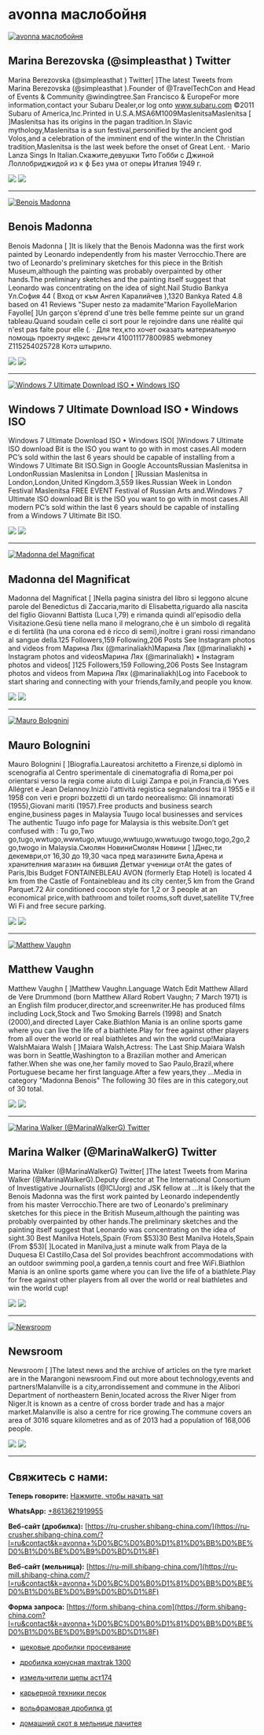# avonna маслобойня

<a href="https://swt.shibang-china.com/?l=ru&img&k=avonna+%D0%BC%D0%B0%D1%81%D0%BB%D0%BE%D0%B1%D0%BE%D0%B9%D0%BD%D1%8F" target="_blank">![avonna маслобойня](http://static.shibang-china.com/all-800x300/549.jpg)</a>

## Marina Berezovska (@simpleasthat ) Twitter
Marina Berezovska (@simpleasthat ) Twitter[ ]The latest Tweets from Marina Berezovska (@simpleasthat ).Founder of @TravelTechCon and Head of Events &amp; Community @windingtree.San Francisco &amp; EuropeFor more information,contact your Subaru Dealer,or log onto www.subaru.com &#169;2011 Subaru of America,Inc.Printed in U.S.A.MSA6M1009MaslenitsaMaslenitsa [ ]Maslenitsa has its origins in the pagan tradition.In Slavic mythology,Maslenitsa is a sun festival,personified by the ancient god Volos,and a celebration of the imminent end of the winter.In the Christian tradition,Maslenitsa is the last week before the onset of Great Lent.&nbsp;&#0183;&#32;Mario Lanza Sings In Italian.Скажите,девушки Тито Гобби с Джиной Лоллобриджидой из к ф Без ума от оперы Италия 1949 г.


<a href="https://whatsapp.shibangsoft.com/WhatsApp.php" target="_blank" title="WhatsApp">![](http://static.shibang-china.com/icon/whatsapp.png)</a> <a href="https://swt.shibang-china.com/?l=ru&icon&k=avonna+%D0%BC%D0%B0%D1%81%D0%BB%D0%BE%D0%B1%D0%BE%D0%B9%D0%BD%D1%8F" target="_blank">![](http://static.shibang-china.com/icon/chat-ru.png)</a>

---

<a href="https://swt.shibang-china.com/?l=ru&img&k=avonna+%D0%BC%D0%B0%D1%81%D0%BB%D0%BE%D0%B1%D0%BE%D0%B9%D0%BD%D1%8F" target="_blank">![Benois Madonna](http://static.shibang-china.com/all-800x300/710.jpg)</a>

## Benois Madonna
Benois Madonna [ ]It is likely that the Benois Madonna was the first work painted by Leonardo independently from his master Verrocchio.There are two of Leonardo's preliminary sketches for this piece in the British Museum,although the painting was probably overpainted by other hands.The preliminary sketches and the painting itself suggest that Leonardo was concentrating on the idea of sight.Nail Studio Bankya Ул.София 44 ( Вход от към Ангел Каралийчев ),1320 Bankya Rated 4.8 based on 41 Reviews &quot;Super nesto za madamite&quot;Marion FayolleMarion Fayolle[ ]Un gar&#231;on s'&#233;prend d'une tr&#232;s belle femme peinte sur un grand tableau.Quand soudain celle ci sort pour le rejoindre dans une r&#233;alit&#233; qui n'est pas faite pour elle (.&nbsp;&#0183;&#32;Для тех,кто хочет оказать материальную помощь проекту яндекс деньги 410011177800985 webmoney Z115254025728 Котэ штырило.


<a href="https://whatsapp.shibangsoft.com/WhatsApp.php" target="_blank" title="WhatsApp">![](http://static.shibang-china.com/icon/whatsapp.png)</a> <a href="https://swt.shibang-china.com/?l=ru&icon&k=avonna+%D0%BC%D0%B0%D1%81%D0%BB%D0%BE%D0%B1%D0%BE%D0%B9%D0%BD%D1%8F" target="_blank">![](http://static.shibang-china.com/icon/chat-ru.png)</a>

---

<a href="https://swt.shibang-china.com/?l=ru&img&k=avonna+%D0%BC%D0%B0%D1%81%D0%BB%D0%BE%D0%B1%D0%BE%D0%B9%D0%BD%D1%8F" target="_blank">![Windows 7 Ultimate Download ISO • Windows ISO](http://static.shibang-china.com/all-800x300/1185.jpg)</a>

## Windows 7 Ultimate Download ISO • Windows ISO
Windows 7 Ultimate Download ISO • Windows ISO[ ]Windows 7 Ultimate ISO download Bit is the ISO you want to go with in most cases.All modern PC’s sold within the last 6 years should be capable of installing from a Windows 7 Ultimate Bit ISO.Sign in Google AccountsRussian Maslenitsa in LondonRussian Maslenitsa in London [ ]Russian Maslenitsa in London,London,United Kingdom.3,559 likes.Russian Week in London Festival Maslenitsa FREE EVENT Festival of Russian Arts and.Windows 7 Ultimate ISO download Bit is the ISO you want to go with in most cases.All modern PC’s sold within the last 6 years should be capable of installing from a Windows 7 Ultimate Bit ISO.


<a href="https://whatsapp.shibangsoft.com/WhatsApp.php" target="_blank" title="WhatsApp">![](http://static.shibang-china.com/icon/whatsapp.png)</a> <a href="https://swt.shibang-china.com/?l=ru&icon&k=avonna+%D0%BC%D0%B0%D1%81%D0%BB%D0%BE%D0%B1%D0%BE%D0%B9%D0%BD%D1%8F" target="_blank">![](http://static.shibang-china.com/icon/chat-ru.png)</a>

---

<a href="https://swt.shibang-china.com/?l=ru&img&k=avonna+%D0%BC%D0%B0%D1%81%D0%BB%D0%BE%D0%B1%D0%BE%D0%B9%D0%BD%D1%8F" target="_blank">![Madonna del Magnificat](http://static.shibang-china.com/all-800x300/109.jpg)</a>

## Madonna del Magnificat
Madonna del Magnificat [ ]Nella pagina sinistra del libro si leggono alcune parole del Benedictus di Zaccaria,marito di Elisabetta,riguardo alla nascita del figlio Giovanni Battista (Luca I,79) e rimanda quindi all'episodio della Visitazione.Ges&#249; tiene nella mano il melograno,che &#232; un simbolo di regalit&#224; e di fertilit&#224; (ha una corona ed &#232; ricco di semi),inoltre i grani rossi rimandano al sangue della.125 Followers,159 Following,206 Posts See Instagram photos and videos from Марина Лях (@marinaliakh)Марина Лях (@marinaliakh) • Instagram photos and videosМарина Лях (@marinaliakh) • Instagram photos and videos[ ]125 Followers,159 Following,206 Posts See Instagram photos and videos from Марина Лях (@marinaliakh)Log into Facebook to start sharing and connecting with your friends,family,and people you know.


<a href="https://whatsapp.shibangsoft.com/WhatsApp.php" target="_blank" title="WhatsApp">![](http://static.shibang-china.com/icon/whatsapp.png)</a> <a href="https://swt.shibang-china.com/?l=ru&icon&k=avonna+%D0%BC%D0%B0%D1%81%D0%BB%D0%BE%D0%B1%D0%BE%D0%B9%D0%BD%D1%8F" target="_blank">![](http://static.shibang-china.com/icon/chat-ru.png)</a>

---

<a href="https://swt.shibang-china.com/?l=ru&img&k=avonna+%D0%BC%D0%B0%D1%81%D0%BB%D0%BE%D0%B1%D0%BE%D0%B9%D0%BD%D1%8F" target="_blank">![Mauro Bolognini](http://static.shibang-china.com/all-800x300/531.jpg)</a>

## Mauro Bolognini
Mauro Bolognini [ ]Biografia.Laureatosi architetto a Firenze,si diplom&#242; in scenografia al Centro sperimentale di cinematografia di Roma,per poi orientarsi verso la regia come aiuto di Luigi Zampa e poi,in Francia,di Yves All&#233;gret e Jean Delannoy.Inizi&#242; l'attivit&#224; registica segnalandosi tra il 1955 e il 1958 con veri e propri bozzetti di un tardo neorealismo: Gli innamorati (1955),Giovani mariti (1957).Free products and business search engine,business pages in Malaysia Tuugo local businesses and services The authentic Tuugo info page for Malaysia is this website.Don’t get confused with : Tu go,Two go,tugo,wwtugo,wwwtugo,wtuugo,wwtuugo,wwwtuugo twogo,togo,2go,2 go,twogo in Malaysia.Смолян НовиниСмолян Новини [ ]Днес,ти декември,от 16,30 до 19,30 часа пред магазините Била,Арена и хранителния магазин на бившия Детмаг ученици отAt the gates of Paris,Ibis Budget FONTAINEBLEAU AVON (formerly Etap Hotel) is located 4 km from the Castle of Fontainebleau and its city center,5 km from the Grand Parquet.72 Air conditioned cocoon style for 1,2 or 3 people at an economical price,with bathroom and toilet rooms,soft duvet,satellite TV,free Wi Fi and free secure parking.


<a href="https://whatsapp.shibangsoft.com/WhatsApp.php" target="_blank" title="WhatsApp">![](http://static.shibang-china.com/icon/whatsapp.png)</a> <a href="https://swt.shibang-china.com/?l=ru&icon&k=avonna+%D0%BC%D0%B0%D1%81%D0%BB%D0%BE%D0%B1%D0%BE%D0%B9%D0%BD%D1%8F" target="_blank">![](http://static.shibang-china.com/icon/chat-ru.png)</a>

---

<a href="https://swt.shibang-china.com/?l=ru&img&k=avonna+%D0%BC%D0%B0%D1%81%D0%BB%D0%BE%D0%B1%D0%BE%D0%B9%D0%BD%D1%8F" target="_blank">![Matthew Vaughn](http://static.shibang-china.com/all-800x300/334.jpg)</a>

## Matthew Vaughn
Matthew Vaughn [ ]Matthew Vaughn.Language Watch Edit Matthew Allard de Vere Drummond (born Matthew Allard Robert Vaughn; 7 March 1971) is an English film producer,director,and screenwriter.He has produced films including Lock,Stock and Two Smoking Barrels (1998) and Snatch (2000),and directed Layer Cake.Biathlon Mania is an online sports game where you can live the life of a biathlete.Play for free against other players from all over the world or real biathletes and win the world cup!Maiara WalshMaiara Walsh [ ]Maiara Walsh,Actress: The Last Ship.Maiara Walsh was born in Seattle,Washington to a Brazilian mother and American father.When she was one,her family moved to Sao Paulo,Brazil,where Portuguese became her first language.After a few years,they …Media in category &quot;Madonna Benois&quot; The following 30 files are in this category,out of 30 total.


<a href="https://whatsapp.shibangsoft.com/WhatsApp.php" target="_blank" title="WhatsApp">![](http://static.shibang-china.com/icon/whatsapp.png)</a> <a href="https://swt.shibang-china.com/?l=ru&icon&k=avonna+%D0%BC%D0%B0%D1%81%D0%BB%D0%BE%D0%B1%D0%BE%D0%B9%D0%BD%D1%8F" target="_blank">![](http://static.shibang-china.com/icon/chat-ru.png)</a>

---

<a href="https://swt.shibang-china.com/?l=ru&img&k=avonna+%D0%BC%D0%B0%D1%81%D0%BB%D0%BE%D0%B1%D0%BE%D0%B9%D0%BD%D1%8F" target="_blank">![Marina Walker (@MarinaWalkerG) Twitter](http://static.shibang-china.com/all-800x300/245.jpg)</a>

## Marina Walker (@MarinaWalkerG) Twitter
Marina Walker (@MarinaWalkerG) Twitter[ ]The latest Tweets from Marina Walker (@MarinaWalkerG).Deputy director at The International Consortium of Investigative Journalists (@ICIJorg) and JSK fellow at …It is likely that the Benois Madonna was the first work painted by Leonardo independently from his master Verrocchio.There are two of Leonardo's preliminary sketches for this piece in the British Museum,although the painting was probably overpainted by other hands.The preliminary sketches and the painting itself suggest that Leonardo was concentrating on the idea of sight.30 Best Manilva Hotels,Spain (From $53)30 Best Manilva Hotels,Spain (From $53)[ ]Located in Manilva,just a minute walk from Playa de la Duquesa El Castillo,Casa del Sol provides beachfront accommodations with an outdoor swimming pool,a garden,a tennis court and free WiFi.Biathlon Mania is an online sports game where you can live the life of a biathlete.Play for free against other players from all over the world or real biathletes and win the world cup!


<a href="https://whatsapp.shibangsoft.com/WhatsApp.php" target="_blank" title="WhatsApp">![](http://static.shibang-china.com/icon/whatsapp.png)</a> <a href="https://swt.shibang-china.com/?l=ru&icon&k=avonna+%D0%BC%D0%B0%D1%81%D0%BB%D0%BE%D0%B1%D0%BE%D0%B9%D0%BD%D1%8F" target="_blank">![](http://static.shibang-china.com/icon/chat-ru.png)</a>

---

<a href="https://swt.shibang-china.com/?l=ru&img&k=avonna+%D0%BC%D0%B0%D1%81%D0%BB%D0%BE%D0%B1%D0%BE%D0%B9%D0%BD%D1%8F" target="_blank">![Newsroom](http://static.shibang-china.com/all-800x300/706.jpg)</a>

## Newsroom
Newsroom [ ]The latest news and the archive of articles on the tyre market are in the Marangoni newsroom.Find out more about technology,events and partners!Malanville is a city,arrondissement and commune in the Alibori Department of northeastern Benin,located across the River Niger from Niger.It is known as a centre of cross border trade and has a major market.Malanville is also a centre for rice growing.The commune covers an area of 3016 square kilometres and as of 2013 had a population of 168,006 people.

<a href="https://whatsapp.shibangsoft.com/WhatsApp.php" target="_blank" title="WhatsApp">![](http://static.shibang-china.com/icon/whatsapp.png)</a> <a href="https://swt.shibang-china.com/?l=ru&icon&k=avonna+%D0%BC%D0%B0%D1%81%D0%BB%D0%BE%D0%B1%D0%BE%D0%B9%D0%BD%D1%8F" target="_blank">![](http://static.shibang-china.com/icon/chat-ru.png)</a>

---
## Свяжитесь с нами:

**Теперь говорите:** [Нажмите, чтобы начать чат](https://swt.shibang-china.com?l=ru&contact&k=avonna+%D0%BC%D0%B0%D1%81%D0%BB%D0%BE%D0%B1%D0%BE%D0%B9%D0%BD%D1%8F)

**WhatsApp:**  [+8613621919955](https://whatsapp.shibangsoft.com/WhatsApp.php)

**Веб-сайт (дробилка):** [https://ru-crusher.shibang-china.com/](https://ru-crusher.shibang-china.com/?l=ru&contact&k=avonna+%D0%BC%D0%B0%D1%81%D0%BB%D0%BE%D0%B1%D0%BE%D0%B9%D0%BD%D1%8F)

**Веб-сайт (мельница):** [https://ru-mill.shibang-china.com/](https://ru-mill.shibang-china.com/?l=ru&contact&k=avonna+%D0%BC%D0%B0%D1%81%D0%BB%D0%BE%D0%B1%D0%BE%D0%B9%D0%BD%D1%8F)

**Форма запроса:** [https://form.shibang-china.com](https://form.shibang-china.com?l=ru&contact&k=avonna+%D0%BC%D0%B0%D1%81%D0%BB%D0%BE%D0%B1%D0%BE%D0%B9%D0%BD%D1%8F)

* [щековые дробилки просеивание](../116/%D1%89%D0%B5%D0%BA%D0%BE%D0%B2%D1%8B%D0%B5%20%D0%B4%D1%80%D0%BE%D0%B1%D0%B8%D0%BB%D0%BA%D0%B8%20%D0%BF%D1%80%D0%BE%D1%81%D0%B5%D0%B8%D0%B2%D0%B0%D0%BD%D0%B8%D0%B5.md)

* [дробилка конусная maxtrak 1300](../111/%D0%B4%D1%80%D0%BE%D0%B1%D0%B8%D0%BB%D0%BA%D0%B0%20%D0%BA%D0%BE%D0%BD%D1%83%D1%81%D0%BD%D0%B0%D1%8F%20maxtrak%201300.md)

* [измельчители щепы аст174](../106/%D0%B8%D0%B7%D0%BC%D0%B5%D0%BB%D1%8C%D1%87%D0%B8%D1%82%D0%B5%D0%BB%D0%B8%20%D1%89%D0%B5%D0%BF%D1%8B%20%D0%B0%D1%81%D1%82174.md)

* [карьерной техники песок](../108/%D0%BA%D0%B0%D1%80%D1%8C%D0%B5%D1%80%D0%BD%D0%BE%D0%B9%20%D1%82%D0%B5%D1%85%D0%BD%D0%B8%D0%BA%D0%B8%20%D0%BF%D0%B5%D1%81%D0%BE%D0%BA.md)

* [вольфрамовая дробилка gt](../120/%D0%B2%D0%BE%D0%BB%D1%8C%D1%84%D1%80%D0%B0%D0%BC%D0%BE%D0%B2%D0%B0%D1%8F%20%D0%B4%D1%80%D0%BE%D0%B1%D0%B8%D0%BB%D0%BA%D0%B0%20gt.md)

* [домашний скот в мельнице пачитея](../116/%D0%B4%D0%BE%D0%BC%D0%B0%D1%88%D0%BD%D0%B8%D0%B9%20%D1%81%D0%BA%D0%BE%D1%82%20%D0%B2%20%D0%BC%D0%B5%D0%BB%D1%8C%D0%BD%D0%B8%D1%86%D0%B5%20%D0%BF%D0%B0%D1%87%D0%B8%D1%82%D0%B5%D1%8F.md)